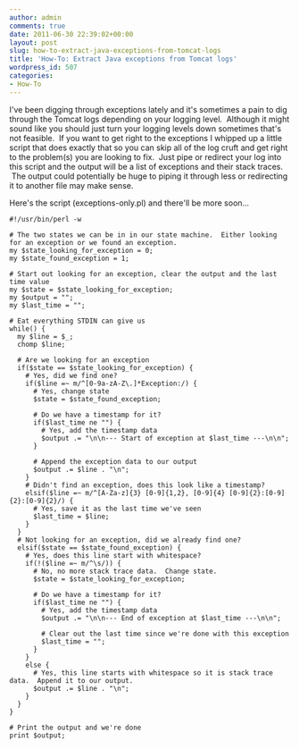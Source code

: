 ```yaml
---
author: admin
comments: true
date: 2011-06-30 22:39:02+00:00
layout: post
slug: how-to-extract-java-exceptions-from-tomcat-logs
title: 'How-To: Extract Java exceptions from Tomcat logs'
wordpress_id: 507
categories:
- How-To
---
```


I've been digging through exceptions lately and it's sometimes a pain to dig through the Tomcat logs depending on your logging level.  Although it might sound like you should just turn your logging levels down sometimes that's not feasible.  If you want to get right to the exceptions I whipped up a little script that does exactly that so you can skip all of the log cruft and get right to the problem(s) you are looking to fix.  Just pipe or redirect your log into this script and the output will be a list of exceptions and their stack traces.  The output could potentially be huge to piping it through less or redirecting it to another file may make sense.

Here's the script (exceptions-only.pl) and there'll be more soon...

    
    #!/usr/bin/perl -w
    
    # The two states we can be in in our state machine.  Either looking for an exception or we found an exception.
    my $state_looking_for_exception = 0;
    my $state_found_exception = 1;
    
    # Start out looking for an exception, clear the output and the last time value
    my $state = $state_looking_for_exception;
    my $output = "";
    my $last_time = "";
    
    # Eat everything STDIN can give us
    while() {
      my $line = $_;
      chomp $line;
    
      # Are we looking for an exception
      if($state == $state_looking_for_exception) {
        # Yes, did we find one?
        if($line =~ m/^[0-9a-zA-Z\.]*Exception:/) {
          # Yes, change state
          $state = $state_found_exception;
    
          # Do we have a timestamp for it?
          if($last_time ne "") {
            # Yes, add the timestamp data
            $output .= "\n\n--- Start of exception at $last_time ---\n\n";
          }
    
          # Append the exception data to our output
          $output .= $line . "\n";
        }
        # Didn't find an exception, does this look like a timestamp?
        elsif($line =~ m/^[A-Za-z]{3} [0-9]{1,2}, [0-9]{4} [0-9]{2}:[0-9]{2}:[0-9]{2}/) {
          # Yes, save it as the last time we've seen
          $last_time = $line;
        }
      }
      # Not looking for an exception, did we already find one?
      elsif($state == $state_found_exception) {
        # Yes, does this line start with whitespace?
        if(!($line =~ m/^\s/)) {
          # No, no more stack trace data.  Change state.
          $state = $state_looking_for_exception;
    
          # Do we have a timestamp for it?
          if($last_time ne "") {
            # Yes, add the timestamp data
            $output .= "\n\n--- End of exception at $last_time ---\n\n";
    
            # Clear out the last time since we're done with this exception
            $last_time = "";
          }
        }
        else {
          # Yes, this line starts with whitespace so it is stack trace data.  Append it to our output.
          $output .= $line . "\n";
        }
      }
    }
    
    # Print the output and we're done
    print $output;
